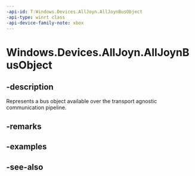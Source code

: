 ```yaml
---
-api-id: T:Windows.Devices.AllJoyn.AllJoynBusObject
-api-type: winrt class
-api-device-family-note: xbox
---
```


<!-- Class syntax.
public class AllJoynBusObject : Windows.Devices.AllJoyn.IAllJoynBusObject
-->

# Windows.Devices.AllJoyn.AllJoynBusObject

## -description
Represents a bus object available over the transport agnostic communication pipeline.

## -remarks

## -examples

## -see-also
